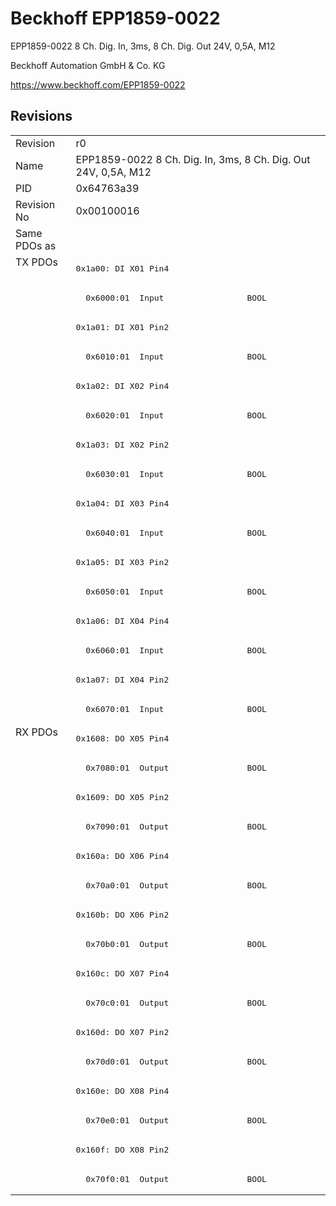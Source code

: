 # Beckhoff EPP1859-0022

EPP1859-0022 8 Ch. Dig. In, 3ms, 8 Ch. Dig. Out 24V, 0,5A, M12

Beckhoff Automation GmbH & Co. KG

https://www.beckhoff.com/EPP1859-0022

## Revisions
<table>
<tr >
<td>Revision</td>
<td><div class="foo">r0</div></td>
</tr>
<tr >
<td>Name</td>
<td><div class="foo">EPP1859-0022 8 Ch. Dig. In, 3ms, 8 Ch. Dig. Out 24V, 0,5A, M12</div></td>
</tr>
<tr >
<td>PID</td>
<td><div class="foo">0x64763a39</div></td>
</tr>
<tr >
<td>Revision No</td>
<td><div class="foo">0x00100016</div></td>
</tr>
<tr >
<td>Same PDOs as</td>
<td><div class="foo"></div></td>
</tr>
<tr class="txpdo pdosection">
<td rowspan=16 valign=top>TX PDOs</td>
<td><pre>0x1a00: DI X01 Pin4</pre></td>
<td></td>
</tr>
<tr class="txpdo">
<td><pre>  0x6000:01  Input                 BOOL</pre></td>
</tr>
<tr class="txpdo pdosection">
<td><pre>0x1a01: DI X01 Pin2</pre></td>
</tr>
<tr class="txpdo">
<td><pre>  0x6010:01  Input                 BOOL</pre></td>
</tr>
<tr class="txpdo pdosection">
<td><pre>0x1a02: DI X02 Pin4</pre></td>
</tr>
<tr class="txpdo">
<td><pre>  0x6020:01  Input                 BOOL</pre></td>
</tr>
<tr class="txpdo pdosection">
<td><pre>0x1a03: DI X02 Pin2</pre></td>
</tr>
<tr class="txpdo">
<td><pre>  0x6030:01  Input                 BOOL</pre></td>
</tr>
<tr class="txpdo pdosection">
<td><pre>0x1a04: DI X03 Pin4</pre></td>
</tr>
<tr class="txpdo">
<td><pre>  0x6040:01  Input                 BOOL</pre></td>
</tr>
<tr class="txpdo pdosection">
<td><pre>0x1a05: DI X03 Pin2</pre></td>
</tr>
<tr class="txpdo">
<td><pre>  0x6050:01  Input                 BOOL</pre></td>
</tr>
<tr class="txpdo pdosection">
<td><pre>0x1a06: DI X04 Pin4</pre></td>
</tr>
<tr class="txpdo">
<td><pre>  0x6060:01  Input                 BOOL</pre></td>
</tr>
<tr class="txpdo pdosection">
<td><pre>0x1a07: DI X04 Pin2</pre></td>
</tr>
<tr class="txpdo">
<td><pre>  0x6070:01  Input                 BOOL</pre></td>
</tr>
<tr class="rxpdo pdosection">
<td rowspan=16 valign=top>RX PDOs</td>
<td><pre>0x1608: DO X05 Pin4</pre></td>
<td></td>
</tr>
<tr class="rxpdo">
<td><pre>  0x7080:01  Output                BOOL</pre></td>
</tr>
<tr class="rxpdo pdosection">
<td><pre>0x1609: DO X05 Pin2</pre></td>
</tr>
<tr class="rxpdo">
<td><pre>  0x7090:01  Output                BOOL</pre></td>
</tr>
<tr class="rxpdo pdosection">
<td><pre>0x160a: DO X06 Pin4</pre></td>
</tr>
<tr class="rxpdo">
<td><pre>  0x70a0:01  Output                BOOL</pre></td>
</tr>
<tr class="rxpdo pdosection">
<td><pre>0x160b: DO X06 Pin2</pre></td>
</tr>
<tr class="rxpdo">
<td><pre>  0x70b0:01  Output                BOOL</pre></td>
</tr>
<tr class="rxpdo pdosection">
<td><pre>0x160c: DO X07 Pin4</pre></td>
</tr>
<tr class="rxpdo">
<td><pre>  0x70c0:01  Output                BOOL</pre></td>
</tr>
<tr class="rxpdo pdosection">
<td><pre>0x160d: DO X07 Pin2</pre></td>
</tr>
<tr class="rxpdo">
<td><pre>  0x70d0:01  Output                BOOL</pre></td>
</tr>
<tr class="rxpdo pdosection">
<td><pre>0x160e: DO X08 Pin4</pre></td>
</tr>
<tr class="rxpdo">
<td><pre>  0x70e0:01  Output                BOOL</pre></td>
</tr>
<tr class="rxpdo pdosection">
<td><pre>0x160f: DO X08 Pin2</pre></td>
</tr>
<tr class="rxpdo">
<td><pre>  0x70f0:01  Output                BOOL</pre></td>
</tr>
</table>
